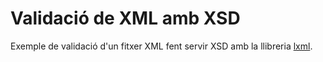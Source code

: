# Validació de XML amb XSD

Exemple de validació d'un fitxer XML fent servir XSD amb la llibreria [lxml](https://lxml.de/).